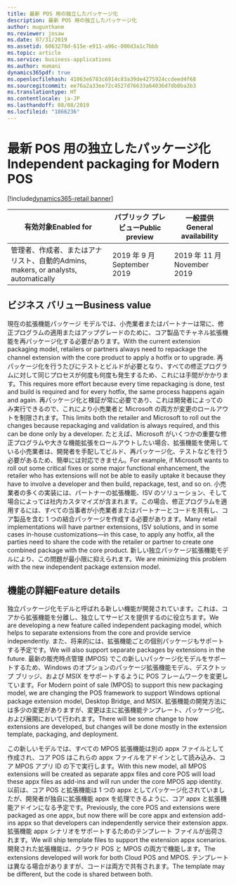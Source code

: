 ```yaml
---
title: 最新 POS 用の独立したパッケージ化
description: 最新 POS 用の独立したパッケージ化
author: mugunthanm
ms.reviewer: josaw
ms.date: 07/31/2019
ms.assetid: 6063278d-615e-e911-a96c-000d3a1c7bbb
ms.topic: article
ms.service: business-applications
ms.author: mumani
dynamics365pdf: true
ms.openlocfilehash: 41063e6783c6914c83a39de4275924ccdeed4f68
ms.sourcegitcommit: ee76a2a33ee72c4527d76633a64036d7db0ba3b3
ms.translationtype: HT
ms.contentlocale: ja-JP
ms.lasthandoff: 08/08/2019
ms.locfileid: "1866236"
---
```

# <a name="independent-packaging-for-modern-pos"></a><span data-ttu-id="eeb10-103">最新 POS 用の独立したパッケージ化</span><span class="sxs-lookup"><span data-stu-id="eeb10-103">Independent packaging for Modern POS</span></span>
[!include[dynamics365-retail banner](../includes/dynamics365-retail.md)]

| <span data-ttu-id="eeb10-104">有効対象</span><span class="sxs-lookup"><span data-stu-id="eeb10-104">Enabled for</span></span>    |  <span data-ttu-id="eeb10-105">パブリック プレビュー</span><span class="sxs-lookup"><span data-stu-id="eeb10-105">Public preview</span></span> | <span data-ttu-id="eeb10-106">一般提供</span><span class="sxs-lookup"><span data-stu-id="eeb10-106">General availability</span></span> | 
| ---------- | ---------- |---------- |
|<span data-ttu-id="eeb10-107">管理者、作成者、またはアナリスト、自動的</span><span class="sxs-lookup"><span data-stu-id="eeb10-107">Admins, makers, or analysts, automatically</span></span>|<span data-ttu-id="eeb10-108">2019 年 9 月</span><span class="sxs-lookup"><span data-stu-id="eeb10-108">September 2019</span></span>| <span data-ttu-id="eeb10-109">2019 年 11 月</span><span class="sxs-lookup"><span data-stu-id="eeb10-109">November 2019</span></span>|


## <a name="business-value"></a><span data-ttu-id="eeb10-110">ビジネス バリュー</span><span class="sxs-lookup"><span data-stu-id="eeb10-110">Business value</span></span>
<!-- bv start -->
<span data-ttu-id="eeb10-111">現在の拡張機能パッケージ モデルでは、小売業者またはパートナーは常に、修正プログラムの適用またはアップグレードのために、コア製品でチャネル拡張機能を再パッケージ化する必要があります。</span><span class="sxs-lookup"><span data-stu-id="eeb10-111">With the current extension packaging model, retailers or partners always need to repackage the channel extension with the core product to apply a hotfix or to upgrade.</span></span> <span data-ttu-id="eeb10-112">再パッケージ化を行うたびにテストとビルドが必要となり、すべての修正プログラムに対して同じプロセスが何度も何度も発生するため、これには手間がかかります。</span><span class="sxs-lookup"><span data-stu-id="eeb10-112">This requires more effort because every time repackaging is done, test and build is required and for every hotfix, the same process happens again and again.</span></span> <span data-ttu-id="eeb10-113">再パッケージ化と検証が常に必要であり、これは開発者によってのみ実行できるので、これにより小売業者と Microsoft の両方が変更のロールアウトを制限されます。</span><span class="sxs-lookup"><span data-stu-id="eeb10-113">This limits both the retailer and Microsoft to roll out the changes because repackaging and validation is always required, and this can be done only by a developer.</span></span> <span data-ttu-id="eeb10-114">たとえば、Microsoft がいくつかの重要な修正プログラムや大きな機能拡張をロールアウトしたい場合、拡張機能を使用している小売業者は、開発者を手配してビルド、再パッケージ化、テストなどを行う必要があるため、簡単には対応できません。</span><span class="sxs-lookup"><span data-stu-id="eeb10-114">For example, if Microsoft wants to roll out some critical fixes or some major functional enhancement, the retailer who has extensions will not be able to easily uptake it because they have to involve a developer and then build, repackage, test, and so on.</span></span> <span data-ttu-id="eeb10-115">小売業者の多くの実装には、パートナーの拡張機能、ISV のソリューション、そして場合によっては社内カスタマイズが含まれます。この場合、修正プログラムを適用するには、すべての当事者が小売業者またはパートナーとコードを共有し、コア製品を含む 1 つの結合パッケージを作成する必要があります。</span><span class="sxs-lookup"><span data-stu-id="eeb10-115">Many retail implementations will have partner extensions, ISV solutions, and in some cases in-house customizations—in this case, to apply any hotfix, all the parties need to share the code with the retailer or partner to create one combined package with the core product.</span></span> <span data-ttu-id="eeb10-116">新しい独立パッケージ拡張機能モデルにより、この問題が最小限に抑えられます。</span><span class="sxs-lookup"><span data-stu-id="eeb10-116">We are minimizing this problem with the new independent package extension model.</span></span>
<!-- bv end -->



## <a name="feature-details"></a><span data-ttu-id="eeb10-117">機能の詳細</span><span class="sxs-lookup"><span data-stu-id="eeb10-117">Feature details</span></span>
<!--feature detail start -->
<span data-ttu-id="eeb10-118">独立パッケージ化モデルと呼ばれる新しい機能が開発されています。これは、コアから拡張機能を分離し、独立してサービスを提供するのに役立ちます。</span><span class="sxs-lookup"><span data-stu-id="eeb10-118">We are developing a new feature called independent packaging model, which helps to separate extensions from the core and provide service independently.</span></span> <span data-ttu-id="eeb10-119">また、将来的には、拡張機能ごとの個別パッケージもサポートする予定です。</span><span class="sxs-lookup"><span data-stu-id="eeb10-119">We will also support separate packages by extensions in the future.</span></span> <span data-ttu-id="eeb10-120">最新の販売時点管理 (MPOS) でこの新しいパッケージ化モデルをサポートするため、Windows のオプションのパッケージ拡張機能モデル、デスクトップ ブリッジ、および MSIX をサポートするように POS フレームワークを変更しています。</span><span class="sxs-lookup"><span data-stu-id="eeb10-120">For Modern point of sale (MPOS) to support this new packaging model, we are changing the POS framework to support Windows optional package extension model, Desktop Bridge, and MSIX.</span></span> <span data-ttu-id="eeb10-121">拡張機能の開発方法には多少の変更がありますが、変更は主に拡張機能テンプレート、パッケージ化、および展開において行われます。</span><span class="sxs-lookup"><span data-stu-id="eeb10-121">There will be some change to how extensions are developed, but changes will be done mostly in the extension template, packaging, and deployment.</span></span> 

<span data-ttu-id="eeb10-122">この新しいモデルでは、すべての MPOS 拡張機能は別の appx ファイルとして作成され、コア POS はこれらの appx ファイルをアドインとして読み込み、コア MPOS アプリ ID の下で実行します。</span><span class="sxs-lookup"><span data-stu-id="eeb10-122">With this new model, all MPOS extensions will be created as separate appx files and core POS will load these appx files as add-ins and will run under the core MPOS app identity.</span></span> <span data-ttu-id="eeb10-123">以前は、コア POS と拡張機能は 1 つの appx としてパッケージ化されていましたが、開発者が独自に拡張機能 appx を処理できるように、コア appx と拡張機能アドインになる予定です。</span><span class="sxs-lookup"><span data-stu-id="eeb10-123">Previously, the core POS and extensions were packaged as one appx, but now there will be core appx and extension add-ins appx so that developers can independently service their extension appx.</span></span> <span data-ttu-id="eeb10-124">拡張機能 appx シナリオをサポートするためのテンプレート ファイルが出荷されます。</span><span class="sxs-lookup"><span data-stu-id="eeb10-124">We will ship template files to support the extension appx scenarios.</span></span> <span data-ttu-id="eeb10-125">開発された拡張機能は、クラウド POS と MPOS の両方で機能します。</span><span class="sxs-lookup"><span data-stu-id="eeb10-125">The extensions developed will work for both Cloud POS and MPOS.</span></span> <span data-ttu-id="eeb10-126">テンプレートは異なる場合がありますが、コードは両方で共有されます。</span><span class="sxs-lookup"><span data-stu-id="eeb10-126">The template may be different, but the code is shared between both.</span></span>
<!--feature detail end -->











